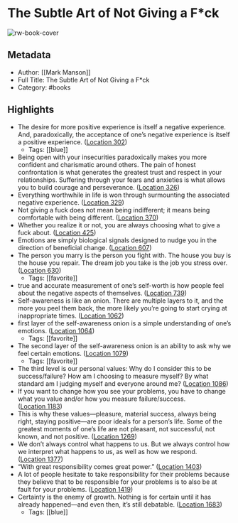 # The Subtle Art of Not Giving a F*ck

![rw-book-cover](https://images-na.ssl-images-amazon.com/images/I/51mN3bY0JjL._SL200_.jpg)

## Metadata
- Author: [[Mark Manson]]
- Full Title: The Subtle Art of Not Giving a F*ck
- Category: #books

## Highlights
- The desire for more positive experience is itself a negative experience. And, paradoxically, the acceptance of one’s negative experience is itself a positive experience. ([Location 302](https://readwise.io/to_kindle?action=open&asin=B019MMUA8S&location=302))
    - Tags: [[blue]] 
- Being open with your insecurities paradoxically makes you more confident and charismatic around others. The pain of honest confrontation is what generates the greatest trust and respect in your relationships. Suffering through your fears and anxieties is what allows you to build courage and perseverance. ([Location 326](https://readwise.io/to_kindle?action=open&asin=B019MMUA8S&location=326))
- Everything worthwhile in life is won through surmounting the associated negative experience. ([Location 329](https://readwise.io/to_kindle?action=open&asin=B019MMUA8S&location=329))
- Not giving a fuck does not mean being indifferent; it means being comfortable with being different. ([Location 370](https://readwise.io/to_kindle?action=open&asin=B019MMUA8S&location=370))
- Whether you realize it or not, you are always choosing what to give a fuck about. ([Location 425](https://readwise.io/to_kindle?action=open&asin=B019MMUA8S&location=425))
- Emotions are simply biological signals designed to nudge you in the direction of beneficial change. ([Location 607](https://readwise.io/to_kindle?action=open&asin=B019MMUA8S&location=607))
- The person you marry is the person you fight with. The house you buy is the house you repair. The dream job you take is the job you stress over. ([Location 630](https://readwise.io/to_kindle?action=open&asin=B019MMUA8S&location=630))
    - Tags: [[favorite]] 
- true and accurate measurement of one’s self-worth is how people feel about the negative aspects of themselves. ([Location 739](https://readwise.io/to_kindle?action=open&asin=B019MMUA8S&location=739))
- Self-awareness is like an onion. There are multiple layers to it, and the more you peel them back, the more likely you’re going to start crying at inappropriate times. ([Location 1062](https://readwise.io/to_kindle?action=open&asin=B019MMUA8S&location=1062))
- first layer of the self-awareness onion is a simple understanding of one’s emotions. ([Location 1064](https://readwise.io/to_kindle?action=open&asin=B019MMUA8S&location=1064))
    - Tags: [[favorite]] 
- The second layer of the self-awareness onion is an ability to ask why we feel certain emotions. ([Location 1079](https://readwise.io/to_kindle?action=open&asin=B019MMUA8S&location=1079))
    - Tags: [[favorite]] 
- The third level is our personal values: Why do I consider this to be success/failure? How am I choosing to measure myself? By what standard am I judging myself and everyone around me? ([Location 1086](https://readwise.io/to_kindle?action=open&asin=B019MMUA8S&location=1086))
- If you want to change how you see your problems, you have to change what you value and/or how you measure failure/success. ([Location 1183](https://readwise.io/to_kindle?action=open&asin=B019MMUA8S&location=1183))
- This is why these values—pleasure, material success, always being right, staying positive—are poor ideals for a person’s life. Some of the greatest moments of one’s life are not pleasant, not successful, not known, and not positive. ([Location 1269](https://readwise.io/to_kindle?action=open&asin=B019MMUA8S&location=1269))
- We don’t always control what happens to us. But we always control how we interpret what happens to us, as well as how we respond. ([Location 1377](https://readwise.io/to_kindle?action=open&asin=B019MMUA8S&location=1377))
- “With great responsibility comes great power.” ([Location 1403](https://readwise.io/to_kindle?action=open&asin=B019MMUA8S&location=1403))
- A lot of people hesitate to take responsibility for their problems because they believe that to be responsible for your problems is to also be at fault for your problems. ([Location 1419](https://readwise.io/to_kindle?action=open&asin=B019MMUA8S&location=1419))
- Certainty is the enemy of growth. Nothing is for certain until it has already happened—and even then, it’s still debatable. ([Location 1683](https://readwise.io/to_kindle?action=open&asin=B019MMUA8S&location=1683))
    - Tags: [[blue]] 
